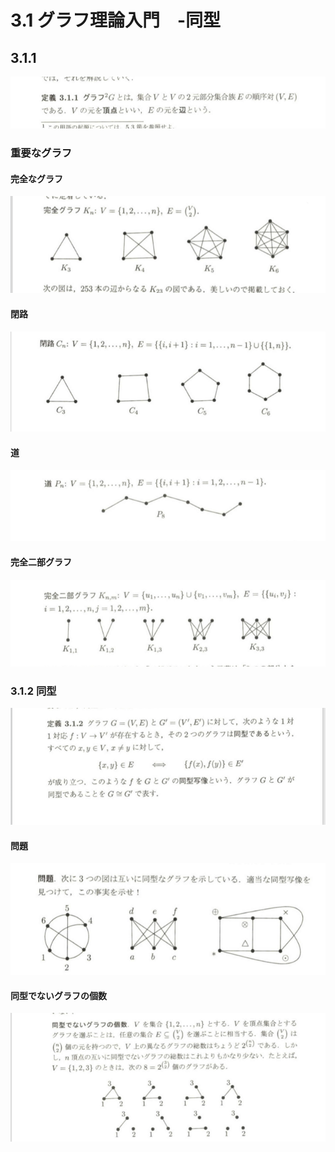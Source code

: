 # 3.1 グラフ理論入門　-同型

## 3.1.1
![](Image/2019-04-20-19-40-28.png)

### 重要なグラフ

####  完全なグラフ
![](Image/2019-04-20-19-42-22.png)

#### 閉路
![](Image/2019-04-20-19-43-09.png)

#### 道
![](Image/2019-04-20-19-44-12.png)

####  完全二部グラフ
![](Image/2019-04-20-19-44-50.png)

### 3.1.2 同型
![](Image/2019-04-20-19-46-07.png)

####  問題
![](Image/2019-04-20-19-48-44.png)

####  同型でないグラフの個数
![](Image/2019-04-20-19-49-13.png)